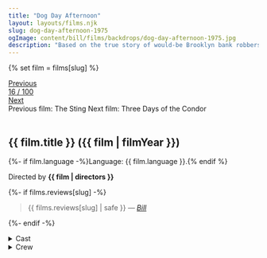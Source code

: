 ```yaml
---
title: "Dog Day Afternoon"
layout: layouts/films.njk
slug: dog-day-afternoon-1975
ogImage: content/bill/films/backdrops/dog-day-afternoon-1975.jpg
description: "Based on the true story of would-be Brooklyn bank robbers John Wojtowicz and Salvatore Naturile. Sonny and Sal attempt a bank heist which quickly turns sour and escalates into a hostage situation and stand-off with the police. As Sonny's motives for the robbery are slowly revealed and things become more complicated, the heist turns into a media circus."
---
```


{% set film = films[slug] %}

<nav class="films">
  <div class="prev">
    <a href="../the-sting-1973"><i class="fa-solid fa-chevron-left fa-xs"></i> Previous</a>
  </div>
  <div>
    <a class="simple" href="../">16 / 100</a>
  </div>
  <div class="next">
    <a href="../three-days-of-the-condor-1975">Next <i class="fa-solid fa-chevron-right fa-xs"></i></a>
  </div>
  <div class="hint">
    <span class="prev-hint">
      <span class="sr-only">Previous film:</span>
      The Sting
    </span>
    <span class="next-hint">
      <span class="sr-only">Next film:</span>
      Three Days of the Condor
    </span>
  </div>
</nav>

<article class="film slug-dog-day-afternoon-1975">
  <div class="backdrop-and-poster">
    <img class="poster" src="../films/posters/{{ slug }}.jpg" alt="">
    <img class="backdrop" src="../films/backdrops/{{ slug }}.jpg" alt="">
  </div>

  <h1>{{ film.title }} ({{ film | filmYear }})</h1>

  <p>
    {%- if film.language -%}Language: {{ film.language }}.{% endif %}
    
  </p>

  <p class="director">
    Directed by <strong>{{ film | directors }}</strong>
  </p>

  {%- if films.reviews[slug] -%}
    <blockquote> 
      {{ films.reviews[slug] | safe }} <em>—&nbsp;<a href="/bill">Bill</a></em>
    </blockquote> 
  {%- endif -%}

  <details>
    <summary>
      Cast
    </summary>
    <ul>
      {%- for cast in film.credits.cast -%}
        <li>
          {{ cast.name }} as <em>{{ cast.character }}</em>
        </li>
      {%- endfor -%}
    </ul>
  </details>

  <details>
    <summary>
      Crew
    </summary>
    <ul>
      {%- for crew in film.credits.crew -%}
        <li>
          {{ crew.name }} &mdash; <em>{{ crew.job }}</em>
        </li>
      {%- endfor -%}
    </ul>
  </details>

</article>
